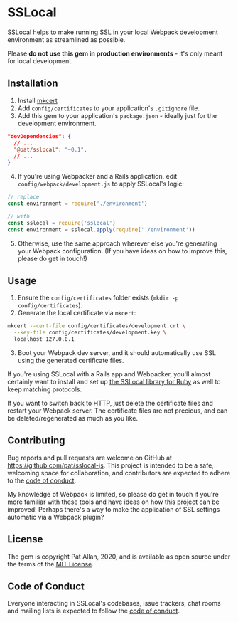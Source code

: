 # SSLocal

SSLocal helps to make running SSL in your local Webpack development environment as streamlined as possible.

Please **do not use this gem in production environments** - it's only meant for local development.

## Installation

1. Install [mkcert](https://github.com/FiloSottile/mkcert)
2. Add `config/certificates` to your application's `.gitignore` file.
3. Add this gem to your application's `package.json` - ideally just for the development environment.

```json
"devDependencies": {
  // ...
  "@pat/sslocal": "~0.1",
  // ...
}
```

4. If you're using Webpacker and a Rails application, edit `config/webpack/development.js` to apply SSLocal's logic:

```js
// replace
const environment = require('./environment')

// with
const sslocal = require('sslocal')
const environment = sslocal.apply(require('./environment'))
```

5. Otherwise, use the same approach wherever else you're generating your Webpack configuration. (If you have ideas on how to improve this, please do get in touch!)

## Usage

1. Ensure the `config/certificates` folder exists (`mkdir -p config/certificates`).
2. Generate the local certificate via `mkcert`:

```sh
mkcert --cert-file config/certificates/development.crt \
  --key-file config/certificates/development.key \
  localhost 127.0.0.1
```

3. Boot your Webpack dev server, and it should automatically use SSL using the generated certificate files.

If you're using SSLocal with a Rails app and Webpacker, you'll almost certainly want to install and set up [the SSLocal library for Ruby](https://github.com/pat/sslocal-rb) as well to keep matching protocols.

If you want to switch back to HTTP, just delete the certificate files and restart your Webpack server. The certificate files are not precious, and can be deleted/regenerated as much as you like.

## Contributing

Bug reports and pull requests are welcome on GitHub at https://github.com/pat/sslocal-js. This project is intended to be a safe, welcoming space for collaboration, and contributors are expected to adhere to the [code of conduct](https://github.com/pat/sslocal-rb/blob/master/CODE_OF_CONDUCT.md).

My knowledge of Webpack is limited, so please do get in touch if you're more familiar with these tools and have ideas on how this project can be improved! Perhaps there's a way to make the application of SSL settings automatic via a Webpack plugin?

## License

The gem is copyright Pat Allan, 2020, and is available as open source under the terms of the [MIT License](https://opensource.org/licenses/MIT).

## Code of Conduct

Everyone interacting in SSLocal's codebases, issue trackers, chat rooms and mailing lists is expected to follow the [code of conduct](https://github.com/pat/sslocal-js/blob/master/CODE_OF_CONDUCT.md).
